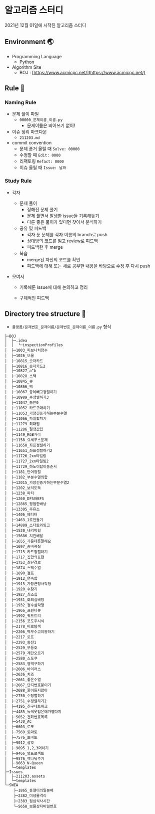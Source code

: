 # 알고리즘 스터디

2021년 12월 01일에 시작된 알고리즘 스터디

## Environment :earth_asia:

- Programming Language
  - Python
- Algorithm Site
  - BOJ : [https://www.acmicpc.net/](https://www.acmicpc.net/)

## Rule :straight_ruler:

### Naming Rule

- 문제 풀이 파일
  - `00000_문제이름_이름.py`
    - 문제이름은 띄어쓰기 없이!
- 이슈 정리 마크다운
  - `211203.md`
- commit convention
  - 문제 푼거 올릴 때 `Solve: 00000`
  - 수정할 때 `Edit: 0000`
  - 리팩토링 `Refact: 0000`
  - 이슈 올릴 때 `Issue: 날짜`

### Study Rule

- 각자
  
  - 문제 풀이
    - 정해진 문제 풀기
    - 문제 풀면서 발생한 issue들 기록해놓기
    - 다른 좋은 풀이가 있다면 찾아서 분석하기
  - 공유 및 피드백
    - 각자 푼 문제를 각자 이름의 branch로 push
    - 상대방의 코드를 읽고 review로 피드백
    - 피드백한 후 merge
  - 복습
    - merge된 자신의 코드를 확인
    - 피드백에 대해 또는 새로 공부한 내용을 바탕으로 수정 후 다시 push

- 모여서
  
  - 기록해둔 issue에 대해 논의하고 정리
  
  - 구체적인 피드백

## Directory tree structure :evergreen_tree:

- `플랫폼/문제번호_문제이름/문제번호_문제이름_이름.py` 형식

```
├─BOJ
│  ├─.idea
│  │  └─inspectionProfiles
│  ├─1003_피보나치함수
│  ├─1026_보물
│  ├─10815_숫자카드
│  ├─10816_숫자카드2
│  ├─10827_a^b
│  ├─10828_스택
│  ├─10845_큐
│  ├─10866_덱
│  ├─10867_중복빼고정렬하기
│  ├─10989_수정렬하기3
│  ├─11047_동전0
│  ├─11052_카드구매하기
│  ├─11053_가장긴증가하는부분수열
│  ├─11066_파일합치기
│  ├─11279_최대힙
│  ├─11286_절댓값힙
│  ├─1149_RGB거리
│  ├─1158_요세푸스문제
│  ├─11650_좌표정렬하기
│  ├─11651_좌표정렬하기2
│  ├─11726_2xn타일링
│  ├─11727_2xn타일링2
│  ├─11729_하노이탑이동순서
│  ├─1181_단어정렬
│  ├─1182_부분수열의합
│  ├─12015_가장긴증가하는부분수열2
│  ├─1202_보석도둑
│  ├─1238_파티
│  ├─1260_DFS와BFS
│  ├─12865_평범한배낭
│  ├─13305_주유소
│  ├─1406_에디터
│  ├─1463_1로만들기
│  ├─14889_스타트와링크
│  ├─1520_내리막길
│  ├─15686_치킨배달
│  ├─1655_가운데를말해요
│  ├─1697_숨바꼭질
│  ├─1715_카드정렬하기
│  ├─1717_집합의표현
│  ├─1753_최단경로
│  ├─1874_스택수열
│  ├─1890_점프
│  ├─1912_연속합
│  ├─1915_가장큰정사각형
│  ├─1920_수찾기
│  ├─1927_최소힙
│  ├─1931_회의실배정
│  ├─1932_정수삼각형
│  ├─1966_프린터큐
│  ├─1992_쿼드트리
│  ├─2156_포도주시식
│  ├─2178_미로탐색
│  ├─2206_벽부수고이동하기
│  ├─2217_로프
│  ├─2293_동전1
│  ├─2529_부등호
│  ├─2579_계단오르기
│  ├─2580_스도쿠
│  ├─2583_영역구하기
│  ├─2606_바이러스
│  ├─2636_치즈
│  ├─2661_좋은수열
│  ├─2667_단지번호붙이기
│  ├─2688_줄어들지않아
│  ├─2750_수정렬하기
│  ├─2751_수정렬하기2
│  ├─4195_친구네트워크
│  ├─4485_녹색옷입은애가젤다지
│  ├─5052_전화번호목록
│  ├─5430_AC
│  ├─6603_로또
│  ├─7569_토마토
│  ├─7576_토마토
│  ├─9012_괄호
│  ├─9095_1,2,3더하기
│  ├─9466_텀프로젝트
│  ├─9576_책나눠주기
│  ├─9663_N-Queen
│  └─templates
├─Issues
│  ├─211203.assets
│  └─templates
└─SWEA
    ├─1865_동철이의일분배
    ├─2382_미생물격리
    ├─2383_점심식사시간
    └─5658_보물상자비밀번호
```
